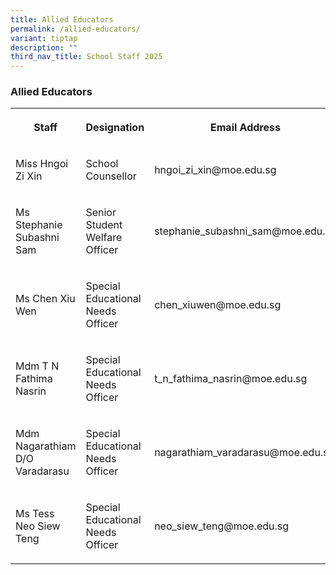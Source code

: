 ```yaml
---
title: Allied Educators
permalink: /allied-educators/
variant: tiptap
description: ""
third_nav_title: School Staff 2025
---
```

<h3>Allied Educators</h3>
<table style="minWidth: 75px">
<colgroup>
<col>
<col>
<col>
</colgroup>
<tbody>
<tr>
<th rowspan="1" colspan="1">
<p>Staff</p>
</th>
<th rowspan="1" colspan="1">
<p>Designation</p>
</th>
<th rowspan="1" colspan="1">
<p>Email Address</p>
</th>
</tr>
<tr>
<td rowspan="1" colspan="1">
<p>Miss Hngoi Zi Xin</p>
</td>
<td rowspan="1" colspan="1">
<p>School Counsellor</p>
</td>
<td rowspan="1" colspan="1">
<p>hngoi_zi_xin@moe.edu.sg</p>
</td>
</tr>
<tr>
<td rowspan="1" colspan="1">
<p>Ms Stephanie Subashni Sam</p>
</td>
<td rowspan="1" colspan="1">
<p>Senior Student Welfare Officer</p>
</td>
<td rowspan="1" colspan="1">
<p>stephanie_subashni_sam@moe.edu.sg</p>
</td>
</tr>
<tr>
<td rowspan="1" colspan="1">
<p>Ms Chen Xiu Wen</p>
</td>
<td rowspan="1" colspan="1">
<p>Special Educational Needs Officer</p>
</td>
<td rowspan="1" colspan="1">
<p>chen_xiuwen@moe.edu.sg</p>
</td>
</tr>
<tr>
<td rowspan="1" colspan="1">
<p>Mdm&nbsp;T N Fathima Nasrin</p>
</td>
<td rowspan="1" colspan="1">
<p>Special Educational Needs Officer</p>
</td>
<td rowspan="1" colspan="1">
<p>t_n_fathima_nasrin@moe.edu.sg</p>
</td>
</tr>
<tr>
<td rowspan="1" colspan="1">
<p>Mdm Nagarathiam D/O Varadarasu</p>
</td>
<td rowspan="1" colspan="1">
<p>Special Educational Needs Officer</p>
</td>
<td rowspan="1" colspan="1">
<p>nagarathiam_varadarasu@moe.edu.sg</p>
</td>
</tr>
<tr>
<td rowspan="1" colspan="1">
<p>Ms Tess Neo Siew Teng</p>
</td>
<td rowspan="1" colspan="1">
<p>Special Educational Needs Officer</p>
</td>
<td rowspan="1" colspan="1">
<p>neo_siew_teng@moe.edu.sg</p>
</td>
</tr>
</tbody>
</table>
<p></p>